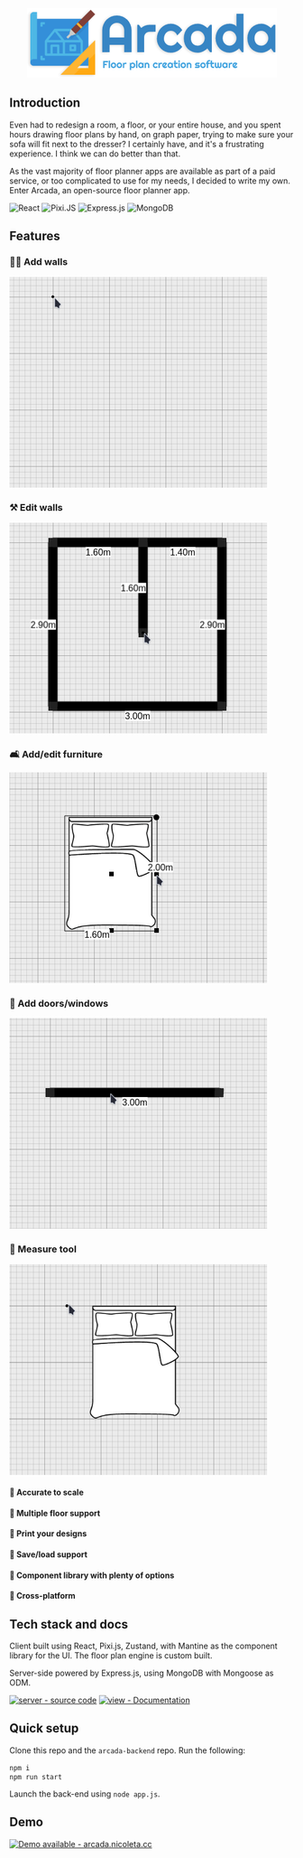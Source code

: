 <p align="center">
  <img src="public/logo.png">
</p>

## Introduction

Even had to redesign a room, a floor, or your entire house, and you spent hours drawing floor plans by hand, on graph paper, trying to make sure your sofa will fit next to the dresser? I certainly have, and it's a frustrating experience. I think we can do better than that.

As the vast majority of floor planner apps are available as part of a paid service, or too complicated to use for my needs, I decided to write my own. 
Enter Arcada, an open-source floor planner app.

![React](https://img.shields.io/badge/react-%2320232a.svg?style=for-the-badge&logo=react&logoColor=%2361DAFB) 
![Pixi.JS](https://img.shields.io/badge/Pixi.JS-EF2D5E?style=for-the-badge)
![Express.js](https://img.shields.io/badge/express.js-%23404d59.svg?style=for-the-badge&logo=express&logoColor=%2361DAFB)
![MongoDB](https://img.shields.io/badge/MongoDB-%234ea94b.svg?style=for-the-badge&logo=mongodb&logoColor=white)

## Features
### 👷‍♀️ Add walls

<p>
  <img src="src/res/add-wall.gif">
</p>

### ⚒️ Edit walls

<p>
  <img src="src/res/edit-walls.gif">
</p>

### 🛋️ Add/edit furniture

<p>
  <img src="src/res/edit-furniture.gif">
</p>

### 🚪 Add doors/windows

<p>
  <img src="src/res/add-door.gif">
</p>

### 📏 Measure tool

<p>
  <img src="src/res/measure-tool.gif">
</p>

#### 🌟 Accurate to scale
#### 🌟 Multiple floor support
#### 🌟 Print your designs
#### 🌟 Save/load support
#### 🌟 Component library with plenty of options
#### 🌟 Cross-platform

## Tech stack and docs

Client built using React, Pixi.js, Zustand, with Mantine as the component library for the UI. The floor plan engine is custom built. 

Server-side powered by Express.js, using MongoDB with Mongoose as ODM. 

[![server - source code](https://img.shields.io/badge/server-source_code-blue?style=for-the-badge)](https://github.com/mehanix/arcada-backend)
[![view - Documentation](https://img.shields.io/badge/view-Documentation-blue?style=for-the-badge)](/docs/ "Go to project documentation")

## Quick setup

Clone this repo and the `arcada-backend` repo. Run the following:
```
npm i 
npm run start
```

Launch the back-end using `node app.js`.

## Demo

[![Demo available - arcada.nicoleta.cc](https://img.shields.io/badge/Demo_available-arcada.nicoleta.cc-blue?style=for-the-badge)](https://arcada.nicoleta.cc)


